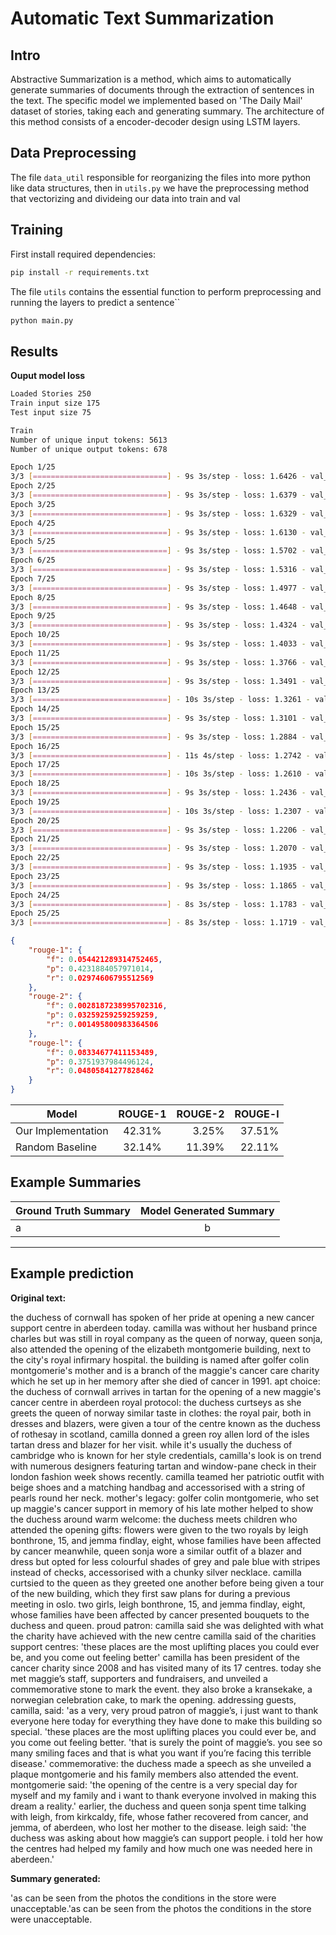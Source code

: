 # Automatic Text Summarization

## Intro

Abstractive Summarization is a method, which aims to automatically generate summaries of documents through the extraction of sentences in the text. The specific model we implemented based on 'The Daily Mail' dataset of stories, taking each and generating summary. The architecture of this method consists of a encoder-decoder design using LSTM layers.

## Data Preprocessing

The file ```data_util``` responsible for reorganizing the files into more python like data structures, then in ```utils.py``` we have the preprocessing method that vectorizing and divideing our data into train and val

## Training

First install required dependencies:

```bash
pip install -r requirements.txt
```

The file ```utils``` contains the essential function to perform preprocessing and running the layers to predict a sentence``

```bash
python main.py
```

## Results


**Ouput model loss**

```bash
Loaded Stories 250
Train input size 175
Test input size 75

Train
Number of unique input tokens: 5613
Number of unique output tokens: 678

Epoch 1/25
3/3 [==============================] - 9s 3s/step - loss: 1.6426 - val_loss: 1.9482
Epoch 2/25
3/3 [==============================] - 9s 3s/step - loss: 1.6379 - val_loss: 1.9495
Epoch 3/25
3/3 [==============================] - 9s 3s/step - loss: 1.6329 - val_loss: 1.9631
Epoch 4/25
3/3 [==============================] - 9s 3s/step - loss: 1.6130 - val_loss: 2.1303
Epoch 5/25
3/3 [==============================] - 9s 3s/step - loss: 1.5702 - val_loss: 2.2681
Epoch 6/25
3/3 [==============================] - 9s 3s/step - loss: 1.5316 - val_loss: 2.4084
Epoch 7/25
3/3 [==============================] - 9s 3s/step - loss: 1.4977 - val_loss: 2.5793
Epoch 8/25
3/3 [==============================] - 9s 3s/step - loss: 1.4648 - val_loss: 2.7414
Epoch 9/25
3/3 [==============================] - 9s 3s/step - loss: 1.4324 - val_loss: 2.8845
Epoch 10/25
3/3 [==============================] - 9s 3s/step - loss: 1.4033 - val_loss: 3.0378
Epoch 11/25
3/3 [==============================] - 9s 3s/step - loss: 1.3766 - val_loss: 3.1628
Epoch 12/25
3/3 [==============================] - 9s 3s/step - loss: 1.3491 - val_loss: 3.2501
Epoch 13/25
3/3 [==============================] - 10s 3s/step - loss: 1.3261 - val_loss: 3.3194
Epoch 14/25
3/3 [==============================] - 9s 3s/step - loss: 1.3101 - val_loss: 3.3772
Epoch 15/25
3/3 [==============================] - 9s 3s/step - loss: 1.2884 - val_loss: 3.4208
Epoch 16/25
3/3 [==============================] - 11s 4s/step - loss: 1.2742 - val_loss: 3.4442
Epoch 17/25
3/3 [==============================] - 10s 3s/step - loss: 1.2610 - val_loss: 3.4650
Epoch 18/25
3/3 [==============================] - 9s 3s/step - loss: 1.2436 - val_loss: 3.4949
Epoch 19/25
3/3 [==============================] - 10s 3s/step - loss: 1.2307 - val_loss: 3.5108
Epoch 20/25
3/3 [==============================] - 9s 3s/step - loss: 1.2206 - val_loss: 3.5259
Epoch 21/25
3/3 [==============================] - 9s 3s/step - loss: 1.2070 - val_loss: 3.5378
Epoch 22/25
3/3 [==============================] - 9s 3s/step - loss: 1.1935 - val_loss: 3.5438
Epoch 23/25
3/3 [==============================] - 9s 3s/step - loss: 1.1865 - val_loss: 3.5399
Epoch 24/25
3/3 [==============================] - 8s 3s/step - loss: 1.1783 - val_loss: 3.5414
Epoch 25/25
3/3 [==============================] - 8s 3s/step - loss: 1.1719 - val_loss: 3.5375
```

```json
{
    "rouge-1": {
        "f": 0.054421289314752465,
        "p": 0.4231884057971014,
        "r": 0.02974606795512569
    },
    "rouge-2": {
        "f": 0.0028187238995702316,
        "p": 0.03259259259259259,
        "r": 0.001495800983364506
    },
    "rouge-l": {
        "f": 0.08334677411153489,
        "p": 0.3751937984496124,
        "r": 0.04805841277828462
    }
}
```

|       Model        | ROUGE-1 | ROUGE-2 | ROUGE-l |
| ------------------ | :-----: | ------: | ------: |
| Our Implementation | 42.31%  |   3.25% |  37.51% |
| Random Baseline    | 32.14%  |  11.39% |  22.11% |

## Example Summaries

| Ground Truth Summary | Model Generated Summary |
| -------------------- | :---------------------: |
| a                    |            b            |


---

## Example prediction

__Original text:__

the duchess of cornwall has spoken of her pride at opening a new cancer support centre in aberdeen today. camilla was without her husband prince charles but was still in royal company as the queen of norway, queen sonja, also attended the opening of the elizabeth montgomerie building, next to the city's royal infirmary hospital. the building is named after golfer colin montgomerie's mother and is a branch of the maggie's cancer care charity which he set up in her memory after she died of cancer in 1991. apt choice: the duchess of cornwall arrives in tartan for the opening of a new maggie's cancer centre in aberdeen royal protocol: the duchess curtseys as she greets the queen of norway similar taste in clothes: the royal pair, both in dresses and blazers, were given a tour of the centre known as the duchess of rothesay in scotland, camilla donned a green roy allen lord of the isles tartan dress and blazer for her visit. while it's usually the duchess of cambridge who is known for her style credentials, camilla's look is on trend with numerous designers featuring tartan and window-pane check in their london fashion week shows recently. camilla teamed her patriotic outfit with beige shoes and a matching handbag and accessorised with a string of pearls round her neck. mother's legacy: golfer colin montgomerie, who set up maggie's cancer support in memory of his late mother helped to show the duchess around warm welcome: the duchess meets children who attended the opening gifts: flowers were given to the two royals by leigh bonthrone, 15, and jemma findlay, eight, whose families have been affected by cancer meanwhile, queen sonja wore a similar outfit of a blazer and dress but opted for less colourful shades of grey and pale blue with stripes instead of checks, accessorised with a chunky silver necklace. camilla curtsied to the queen as they greeted one another before being given a tour of the new building, which they first saw plans for during a previous meeting in oslo. two girls, leigh bonthrone, 15, and jemma findlay, eight, whose families have been affected by cancer presented bouquets to the duchess and queen. proud patron: camilla said she was delighted with what the charity have achieved with the new centre camilla said of the charities support centres: 'these places are the most uplifting places you could ever be, and you come out feeling better' camilla has been president of the cancer charity since 2008 and has visited many of its 17 centres. today she met maggie’s staff, supporters and fundraisers, and unveiled a commemorative stone to mark the event. they also broke a kransekake, a norwegian celebration cake, to mark the opening. addressing guests, camilla, said: 'as a very, very proud patron of maggie’s, i just want to thank everyone here today for everything they have done to make this building so special. 'these places are the most uplifting places you could ever be, and you come out feeling better. 'that is surely the point of maggie’s. you see so many smiling faces and that is what you want if you’re facing this terrible disease.' commemorative: the duchess made a speech as she unveiled a plaque montgomerie and his family members also attended the event. montgomerie said: 'the opening of the centre is a very special day for myself and my family and i want to thank everyone involved in making this dream a reality.' earlier, the duchess and queen sonja spent time talking with leigh, from kirkcaldy, fife, whose father recovered from cancer, and jemma, of aberdeen, who lost her mother to the disease. leigh said: 'the duchess was asking about how maggie’s can support people. i told her how the centres had helped my family and how much one was needed here in aberdeen.'

__Summary generated:__

'as can be seen from the photos the conditions in the store were unacceptable.'as can be seen from the photos the conditions in the store were unacceptable.
